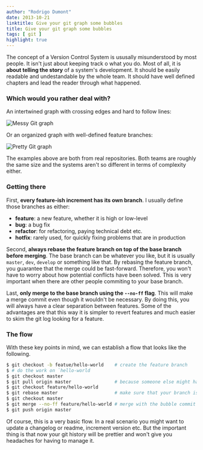 ```yaml
---
author: "Rodrigo Dumont"
date: 2013-10-21
linktitle: Give your git graph some bubbles
title: Give your git graph some bubbles
tags: [ git ]
highlight: true
---
```


The concept of a Version Control System is ususally misunderstood by most people. It isn't just about keeping track o what you do. Most of all, it is **about telling the story** of a system's development. It should be easily readable and undestandable by the whole team. It should have well defined chapters and lead the reader through what happened.

<!-- more -->


### Which would you rather deal with?

An intertwined graph with crossing edges and hard to follow lines:

![Messy Git graph](/assets/git-ugly-graph.png)

Or an organized graph with well-defined feature branches:

![Pretty Git graph](/assets/git-pretty-graph.png)

The examples above are both from real repositories. Both teams are roughly the same size and the systems aren't so different in terms of complexity either.


### Getting there

First, **every feature-ish increment has its own branch**. I usually define those branches as either:

 * **feature**: a new feature, whether it is high or low-level
 * **bug**: a bug fix
 * **refactor**: for refactoring, paying technical debt etc.
 * **hotfix**: rarely used, for quickly fixing problems that are in production

Second, **always rebase the feature branch on top of the base branch before merging**. The base branch can be whatever you like, but it is usually `master`, `dev`, `develop` or something like that. By rebasing the feature branch, you guarantee that the merge could be fast-forward. Therefore, you won't have to worry about how potential conflicts have been solved. This is very important when there are other people commiting to your base branch.

Last, **only merge to the base branch using the `--no-ff` flag**. This will make a merge commit even though it wouldn't be necessary. By doing this, you will always have a clear separation between features. Some of the advantages are that this way it is simpler to revert features and much easier to skim the git log looking for a feature.


### The flow

With these key points in mind, we can establish a flow that looks like the following.

```sh
$ git checkout -b featue/hello-world    # create the feature branch
$ # do the work on `hello-world
$ git checkout master
$ git pull origin master                # because someone else might have pushed to it
$ git checkout feature/hello-world
$ git rebase master                     # make sure that your branch is fast-forwardable to master 
$ git checkout master
$ git merge --no-ff feature/hello-world # merge with the bubble commit
$ git push origin master
```

Of course, this is a very basic flow. In a real scenario you might want to update a changelog or readme, increment version etc. But the important thing is that now your git history will be prettier and won't give you headaches for having to manage it.